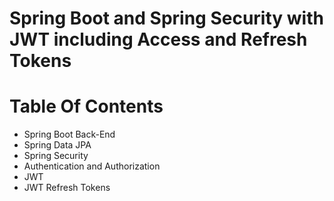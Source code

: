 # Spring Boot and Spring Security with JWT including Access and Refresh Tokens


# Table Of Contents
* Spring Boot Back-End
* Spring Data JPA
* Spring Security
* Authentication and Authorization 
* JWT
* JWT Refresh Tokens